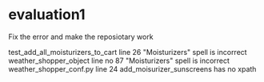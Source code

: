 # evaluation1
Fix the error and make the reposiotary work

test_add_all_moisturizers_to_cart line 26 "Moisturizers" spell is incorrect
weather_shopper_object line no 87 "Moisturizers" spell is incorrect
weather_shopper_conf.py line 24 add_moisurizer_sunscreens has no xpath